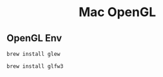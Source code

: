 <center>
  <h1>
    Mac OpenGL
  </h1>
</center>

## OpenGL Env

```shell
brew install glew

brew install glfw3
```

